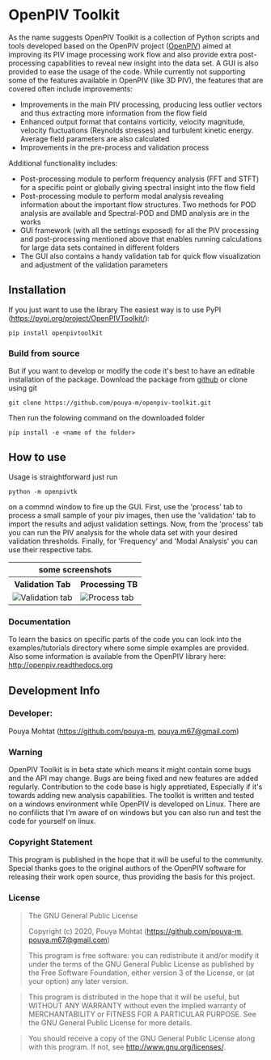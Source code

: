 # OpenPIV Toolkit
As the name suggests OpenPIV Toolkit is a collection of Python scripts and tools developed based on the OpenPIV project ([OpenPIV](https://github.com/OpenPIV/openpiv-python)) aimed at improving its PIV image processing work flow and also provide extra post-processing capabilities to reveal new insight into the data set. A GUI is also provided to ease the usage of the code. While currently not supporting some of the features available in OpenPIV (like 3D PIV), the features that are covered often include improvements:
-	Improvements in the main PIV processing, producing less outlier vectors and thus extracting more information from the flow field
-   Enhanced output format that contains vorticity, velocity magnitude, velocity fluctuations (Reynolds stresses) and turbulent kinetic energy. Average field parameters are also calculated
-	Improvements in the pre-process and validation process

Additional functionality includes:
-	Post-processing module to perform frequency analysis (FFT and STFT) for a specific point or globally giving spectral insight into the flow field
-	Post-processing module to perform modal analysis revealing information about the important flow structures. Two methods for POD analysis are available and Spectral-POD and DMD analysis are in the works
-	GUI framework (with all the settings exposed) for all the PIV processing and post-processing mentioned above that enables running calculations for large data sets contained in different folders
-	The GUI also contains a handy validation tab for quick flow visualization and adjustment of the validation parameters

## Installation
If you just want to use the library The easiest way is to use PyPI (https://pypi.org/project/OpenPIVToolkit/):

    pip install openpivtoolkit

### Build from source
But if you want to develop or modify the code it's best to have an editable installation of the package.
Download the package from [github](https://github.com/pouya-m/openpiv-toolkit) or clone using git

    git clone https://github.com/pouya-m/openpiv-toolkit.git

Then run the folowing command on the downloaded folder

    pip install -e <name of the folder>

## How to use
Usage is straightforward just run

    python -m openpivtk

on a commnd window to fire up the GUI. First, use the 'process' tab to process a small sample of your piv images, then use the
'validation' tab to import the results and adjust validation settings. Now, from the 'process' tab you can run the PIV analysis 
for the whole data set with your desired validation thresholds. Finally, for 'Frequency' and 'Modal Analysis' you can use their respective tabs.

<table>
  <tr><th colspan="2">some screenshots</th></tr>
  <tr><th>Validation Tab</th><th>Processing TB</th></tr>
  <tr>
    <td><img src="https://raw.githubusercontent.com/pouya-m/openpiv-toolkit/PIV-Code-Pouya/openpivtk/GUI/Screenshots/ValidationTab.PNG" title="Validation tab" /></td>
    <td><img src="https://raw.githubusercontent.com/pouya-m/openpiv-toolkit/PIV-Code-Pouya/openpivtk/GUI/Screenshots/ProcessTab.PNG" title="Process tab" /></td>
  </tr>
</table>

### Documentation
To learn the basics on specific parts of the code you can look into the examples/tutorials directory where some simple examples are provided.
Also some information is available from the OpenPIV library here: http://openpiv.readthedocs.org 

## Development Info
### Developer:
Pouya Mohtat (https://github.com/pouya-m, pouya.m67@gmail.com)

### Warning
OpenPIV Toolkit is in beta state which means it might contain some bugs and the API may change. Bugs are being fixed and new features are added regularly. Contribution to the code base is higly appretiated, Especially if it's towards adding new analysis capabilities.
The toolkit is written and tested on a windows environment while OpenPIV is developed on Linux. There are no confilicts that I'm aware of on windows but you can also run and test the code for yourself on linux.

### Copyright Statement
This program is published in the hope that it will be useful to the community. Special thanks goes to the original authors of the OpenPIV software for releasing their work open source, thus providing the basis for this project.

### License
> The GNU General Public License
>
> Copyright (c) 2020, Pouya Mohtat (https://github.com/pouya-m, pouya.m67@gmail.com)
>
> This program is free software: you can redistribute it and/or modify
> it under the terms of the GNU General Public License as published by
> the Free Software Foundation, either version 3 of the License, or
> (at your option) any later version.

> This program is distributed in the hope that it will be useful,
> but WITHOUT ANY WARRANTY without even the implied warranty of
> MERCHANTABILITY or FITNESS FOR A PARTICULAR PURPOSE.  See the
> GNU General Public License for more details.

> You should receive a copy of the GNU General Public License
> along with this program.  If not, see <http://www.gnu.org/licenses/>.
